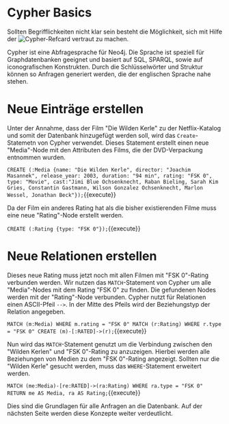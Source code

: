 # Cypher Basics
Sollten Begrifflichkeiten nicht klar sein besteht die Möglichkeit, sich mit Hilfe der ![Cypher-Refcard](https://neo4j.com/docs/cypher-refcard/current/) vertraut zu machen.

Cypher ist eine Abfragesprache für Neo4j.
Die Sprache ist speziell für Graphdatenbanken geeignet und basiert auf SQL, SPARQL, sowie auf iconografischen Konstrukten.
Durch die Schlüsselwörter und Struktur können so Anfragen generiert werden, die der englischen Sprache nahe stehen.

# Neue Einträge erstellen
Unter der Annahme, dass der Film "Die Wilden Kerle" zu der Netflix-Katalog und somit der Datenbank hinzugefügt werden soll, wird das `Create`-Statemetn von Cypher verwendet.
Dieses Statement erstellt einen neue "Media"-Node mit den Attributen des Films, die der DVD-Verpackung entnommen wurden.

`CREATE (:Media {name: "Die Wilden Kerle", director: "Joachim Masannek", release_year: 2003, duration: "94 min", rating: "FSK 0", type: "Movie", cast:"Jimi Blue Ochsenknecht, Raban Bieling, Sarah Kim Gries, Constantin Gastmann, Wilson Gonzalez Ochsenknecht, Marlon Wessel, Jonathan Beck"});`{{execute}}

Da der Film ein anderes Rating hat als die bisher existierenden Filme muss eine neue "Rating"-Node erstellt werden.

`CREATE (:Rating {type: "FSK 0"});`{{execute}}

# Neue Relationen erstellen
Dieses neue Rating muss jetzt noch mit allen Filmen mit "FSK 0"-Rating verbunden werden.
Wir nutzen das `MATCH`-Statement von Cypher um alle "Media"-Nodes mit dem Rating "FSK 0" zu finden.
Die gefundenen Nodes werden mit der "Rating"-Node verbunden.
Cypher nutzt für Relationen einen ASCII-Pfeil `-->`.
In der Mitte des Pfeils wird der Beziehungstyp der Relation angegeben.

`MATCH (m:Media) WHERE m.rating = "FSK 0" MATCH (r:Rating) WHERE r.type = "FSK 0" CREATE (m)-[:RATED]->(r);`{{execute}}

Nun wird das `MATCH`-Statement genutzt um die Verbindung zwischen den "Wilden Kerlen" und "FSK 0"-Rating zu anzuzeigen.
Hierbei werden alle Beziehungen von Medien zu dem "FSK 0"-Rating angezeigt.
Sollten nur die "Wilden Kerle" gesucht werden, muss das `WHERE`-Statement erweitert werden.

`MATCH (me:Media)-[re:RATED]->(ra:Rating) WHERE ra.type = "FSK 0" RETURN me AS Media, ra AS Rating;`{{execute}}

Dies sind die Grundlagen für alle Anfragen an die Datenbank.
Auf der nächsten Seite werden diese Konzepte weiter verdeutlicht.